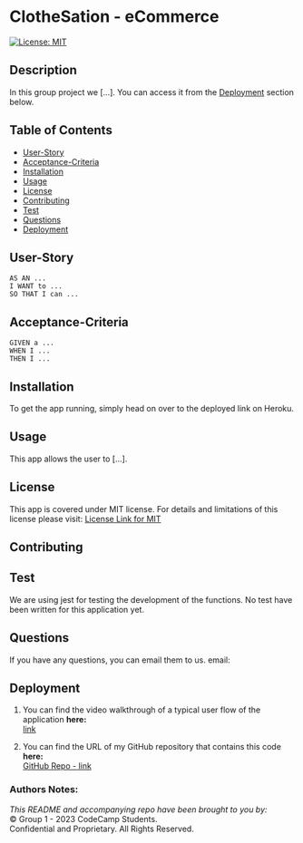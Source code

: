# ClotheSation - eCommerce

[![License: MIT](https://img.shields.io/badge/License-MIT-lightblue.svg)](https://opensource.org/licenses/MIT)

## Description
In this group project we [...]. You can access it from the [Deployment](#deployment) section below.

## Table of Contents
- [User-Story](#user-story)
- [Acceptance-Criteria](#acceptance-criteria)
- [Installation](#installation)
- [Usage](#usage)
- [License](#license)
- [Contributing](#contributing)
- [Test](#test)
- [Questions](#questions)
- [Deployment](#deployment)

## User-Story

```
AS AN ...
I WANT to ...
SO THAT I can ...
```


## Acceptance-Criteria

```
GIVEN a ...
WHEN I ...
THEN I ...

```

## Installation
To get the app running, simply head on over to the deployed link on Heroku.


## Usage
This app allows the user to [...].

## License
This app is covered under MIT license. For details and limitations of this license please visit:
[License Link for MIT](https://opensource.org/licenses/MIT)


## Contributing
<!-- TBD -->

## Test
We are using jest for testing the development of the functions. No test have been written for this application yet.
<br>

## Questions
If you have any questions, you can email them to us.
  email: <link><br>

## Deployment

1. You can find the video walkthrough of a typical user flow of the application **here:** <br>
[link](link)<br>


2. You can find the URL of my GitHub repository that contains this code **here:** <br>[GitHub Repo - link](https://github.com/cdelacruzzin/ClotheStation)


### Authors Notes: 
  _This README and accompanying repo have been brought to you by:_<br>© Group 1 - 2023 CodeCamp Students.<br>Confidential and Proprietary. All Rights Reserved.